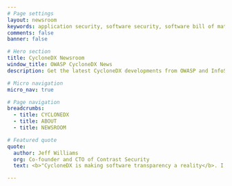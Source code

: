 ```yaml
---
# Page settings
layout: newsroom
keywords: application security, software security, software bill of material, SBOM, BOM, open source, supply chain, specification, spdx, license, package url, purl, cpe
comments: false
banner: false

# Hero section
title: CycloneDX Newsroom
window_title: OWASP CycloneDX News
description: Get the latest CycloneDX developments from OWASP and InfoSec publications. Discover how leaders in tech have used CycloneDX in new and innovative ways.

# Micro navigation
micro_nav: true

# Page navigation
breadcrumbs:
  - title: CYCLONEDX
  - title: ABOUT
  - title: NEWSROOM

# Featured quote
quote:
  author: Jeff Williams
  org: Co-founder and CTO of Contrast Security
  text: <b>"CycloneDX is making software transparency a reality</b>. I’m very excited about all the new capabilities in CycloneDX v1.5, particularly the ability to capture detailed evidence proving the SBOM is correct, such as methods, techniques, and call stacks.<br><br>SBOMs aren’t just lists of ingredients anymore. CycloneDX supports services, machine learning, low code, vulnerability disclosure, formulation, and annotations to really <b>capture what’s important about the software you depend on.</b>"

---
```

